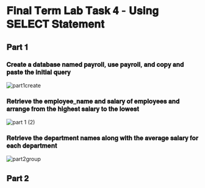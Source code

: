 # 𝐅𝐢𝐧𝐚𝐥 𝐓𝐞𝐫𝐦 𝐋𝐚𝐛 𝐓𝐚𝐬𝐤 𝟒 - 𝐔𝐬𝐢𝐧𝐠 𝐒𝐄𝐋𝐄𝐂𝐓 𝐒𝐭𝐚𝐭𝐞𝐦𝐞𝐧𝐭

## 𝐏𝐚𝐫𝐭 𝟏
### 𝐂𝐫𝐞𝐚𝐭𝐞 𝐚 𝐝𝐚𝐭𝐚𝐛𝐚𝐬𝐞 𝐧𝐚𝐦𝐞𝐝 𝐩𝐚𝐲𝐫𝐨𝐥𝐥, 𝐮𝐬𝐞 𝐩𝐚𝐲𝐫𝐨𝐥𝐥, 𝐚𝐧𝐝 𝐜𝐨𝐩𝐲 𝐚𝐧𝐝 𝐩𝐚𝐬𝐭𝐞 𝐭𝐡𝐞 𝐢𝐧𝐢𝐭𝐢𝐚𝐥 𝐪𝐮𝐞𝐫𝐲
![part1create](https://github.com/user-attachments/assets/c8a66a62-e87e-4872-b3c0-b1685a261efb)

### 𝐑𝐞𝐭𝐫𝐢𝐞𝐯𝐞 𝐭𝐡𝐞 𝐞𝐦𝐩𝐥𝐨𝐲𝐞𝐞_𝐧𝐚𝐦𝐞 𝐚𝐧𝐝 𝐬𝐚𝐥𝐚𝐫𝐲 𝐨𝐟 𝐞𝐦𝐩𝐥𝐨𝐲𝐞𝐞𝐬 𝐚𝐧𝐝 𝐚𝐫𝐫𝐚𝐧𝐠𝐞 𝐟𝐫𝐨𝐦 𝐭𝐡𝐞 𝐡𝐢𝐠𝐡𝐞𝐬𝐭 𝐬𝐚𝐥𝐚𝐫𝐲 𝐭𝐨 𝐭𝐡𝐞 𝐥𝐨𝐰𝐞𝐬𝐭
![part 1 (2)](https://github.com/user-attachments/assets/b93f0e20-6769-4c27-a35e-21f687f01fb0)

### 𝐑𝐞𝐭𝐫𝐢𝐞𝐯𝐞 𝐭𝐡𝐞 𝐝𝐞𝐩𝐚𝐫𝐭𝐦𝐞𝐧𝐭 𝐧𝐚𝐦𝐞𝐬 𝐚𝐥𝐨𝐧𝐠 𝐰𝐢𝐭𝐡 𝐭𝐡𝐞 𝐚𝐯𝐞𝐫𝐚𝐠𝐞 𝐬𝐚𝐥𝐚𝐫𝐲 𝐟𝐨𝐫 𝐞𝐚𝐜𝐡 𝐝𝐞𝐩𝐚𝐫𝐭𝐦𝐞𝐧𝐭
![part2group](https://github.com/user-attachments/assets/dc96e0c1-5afb-419d-8dee-c12f080ea4d1)

## 𝐏𝐚𝐫𝐭 𝟐

